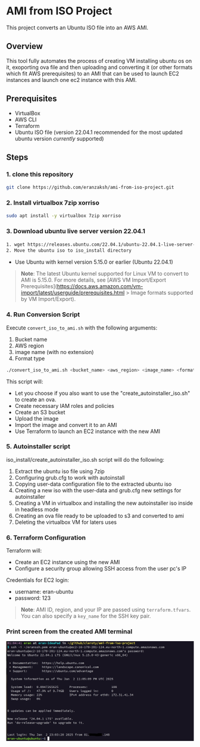 # AMI from ISO Project

This project converts an Ubuntu ISO file into an AWS AMI.

## Overview

This tool fully automates the process of creating VM installing ubuntu os on it, exoporting ova file and then uploading and converting it (or other formats which fit AWS prerequisites) to an AMI that can be used to launch EC2 instances and launch one ec2 instance with this AMI.

## Prerequisites

- VirtualBox
- AWS CLI
- Terraform
- Ubuntu ISO file (version 22.04.1 recommended for the most updated ubuntu version *currently* supported)

## Steps

### 1. clone this repository
```bash
git clone https://github.com/eranzaksh/ami-from-iso-project.git
```

### 2. Install virtualbox 7zip xorriso
```bash
sudo apt install -y virtualbox 7zip xorriso
```

### 3. Download ubuntu live server version 22.04.1
```bash
1. wget https://releases.ubuntu.com/22.04.1/ubuntu-22.04.1-live-server-amd64.iso
2. Move the ubuntu iso to iso_install directory
```
- Use Ubuntu with kernel version 5.15.0 or earlier (Ubuntu 22.04.1)

> **Note**: The latest Ubuntu kernel supported for Linux VM to convert to AMI is 5.15.0. For more details, see [AWS VM Import/Export Prerequisites](https://docs.aws.amazon.com/vm-import/latest/userguide/prerequisites.html > Image formats supported by VM Import/Export).

### 4. Run Conversion Script
Execute `convert_iso_to_ami.sh` with the following arguments:

1. Bucket name
2. AWS region
3. image name (with no extension)
4. Format type
```bash
./convert_iso_to_ami.sh <bucket_name> <aws_region> <image_name> <format_type>
```
This script will:
- Let you choose if you also want to use the "create_autoinstaller_iso.sh" to create an ova.
- Create necessary IAM roles and policies
- Create an S3 bucket
- Upload the image
- Import the image and convert it to an AMI
- Use Terraform to launch an EC2 instance with the new AMI

### 5. Autoinstaller script
iso_install/create_autoinstaller_iso.sh script will do the following:

1. Extract the ubuntu iso file using 7zip
2. Configuring grub.cfg to work with autoinstall
3. Copying user-data configuration file to the extracted ubuntu iso
4. Creating a new iso with the user-data and grub.cfg new settings for autoinstaller
5. Creating a VM in virtualbox and installing the new autoinstaller iso inside in headless mode
6. Creating an ova file ready to be uploaded to s3 and converted to ami
7. Deleting the virtualbox VM for laters uses 

### 6. Terraform Configuration

Terraform will:
- Create an EC2 instance using the new AMI
- Configure a security group allowing SSH access from the user pc's IP

Credentials for EC2 login:
- username: eran-ubuntu
- password: 123

> **Note**: AMI ID, region, and your IP are passed using `terraform.tfvars`. You can also specify a `key_name` for the SSH key pair.
 ### Print screen from the created AMI terminal
 ![Terminal screenshot](Screenshot_from_terminal.png)
